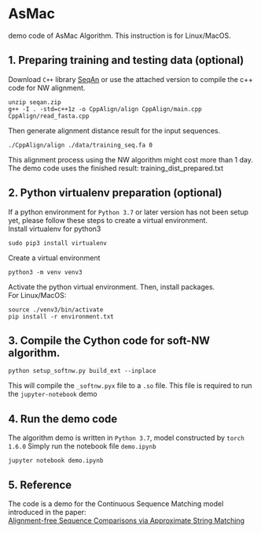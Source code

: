 # AsMac
demo code of AsMac Algorithm. This instruction is for Linux/MacOS.

## 1. Preparing training and testing data (optional)
Download `C++` library [SeqAn](https://github.com/seqan/seqan) or use the attached version to compile the c++ code for NW alignment.
```
unzip seqan.zip
g++ -I . -std=c++1z -o CppAlign/align CppAlign/main.cpp CppAlign/read_fasta.cpp
```

Then generate alignment distance result for the input sequences.
```
./CppAlign/align ./data/training_seq.fa 0
```
This alignment process using the NW algorithm might cost more than 1 day. The demo code uses the finished result: training_dist_prepared.txt

## 2. Python virtualenv preparation (optional)
If a python environment for `Python 3.7` or later version has not been setup yet, please follow these steps to create a virtual environment.<br />
Install virtualenv for python3
```
sudo pip3 install virtualenv
```
Create a virtual environment
```
python3 -m venv venv3
```

Activate the python virtual environment. Then, install packages.<br />
For Linux/MacOS:
```
source ./venv3/bin/activate
pip install -r environment.txt
```


## 3. Compile the Cython code for soft-NW algorithm.
```
python setup_softnw.py build_ext --inplace
```
This will compile the `_softnw.pyx` file to a `.so` file. This file is required to run the `jupyter-notebook` demo


## 4. Run the demo code
The algorithm demo is written in `Python 3.7`, model constructed by `torch 1.6.0`
Simply run the notebook file `demo.ipynb`
```
jupyter notebook demo.ipynb
```



## 5. Reference
The code is a demo for the Continuous Sequence Matching model introduced in the paper:<br />
[Alignment-free Sequence Comparisons via Approximate String Matching](https://www.biorxiv.org/content/10.1101/2020.05.24.113852v3)
